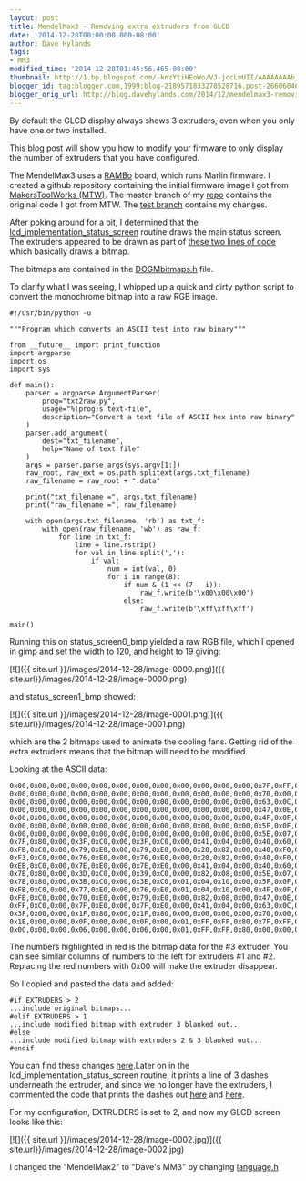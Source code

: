 ```yaml
---
layout: post
title: MendelMax3 - Removing extra extruders from GLCD
date: '2014-12-28T00:00:00.000-08:00'
author: Dave Hylands
tags:
- MM3
modified_time: '2014-12-28T01:45:56.465-08:00'
thumbnail: http://1.bp.blogspot.com/-knzYtiHEoWo/VJ-jccLmUII/AAAAAAAAb_M/DkZCNHx8cmc/s72-c/status_screen0_115x19.png
blogger_id: tag:blogger.com,1999:blog-2189571833278528716.post-2660604630039872596
blogger_orig_url: http://blog.davehylands.com/2014/12/mendelmax3-removing-extra-eextruders.html
---
```


By default the GLCD display always shows 3 extruders, even when you only have
one or two installed.

This blog post will show you how to modify your firmware to only display the
number of extruders that you have configured.

The MendelMax3 uses a [RAMBo](https://ultimachine.com/content/rambo-13) board,
which runs Marlin firmware. I created a github repository containing the
initial firmware image I got from [MakersToolWorks
(MTW)](https://makerstoolworks.com/). The master branch of my
[repo](https://github.com/dhylands/MM3-Firmware/) contains the original code I
got from MTW. The [test
branch](https://github.com/dhylands/MM3-Firmware/tree/test) contains my
changes.

After poking around for  a bit, I determined that the
[lcd_implementation_status_screen](https://github.com/dhylands/MM3-Firmware/blob/master/MTW_Marlin/Marlin/dogm_lcd_implementation.h#L158-L326)
routine draws the main status screen. The extruders appeared to be drawn as
part of [these two lines of
code](https://github.com/dhylands/MM3-Firmware/blob/master/MTW_Marlin/Marlin/dogm_lcd_implementation.h#L166-L167)
which basically draws a bitmap.

The bitmaps are contained in the
[DOGMbitmaps.h](https://github.com/dhylands/MM3-Firmware/blob/master/MTW_Marlin/Marlin/DOGMbitmaps.h)
file.

To clarify what I was seeing, I whipped up a quick and dirty python script to
convert the monochrome bitmap into a raw RGB image.



    #!/usr/bin/python -u

    """Program which converts an ASCII test into raw binary"""

    from __future__ import print_function
    import argparse
    import os
    import sys

    def main():
        parser = argparse.ArgumentParser(
            prog="txt2raw.py",
            usage="%(prog)s text-file",
            description="Convert a text file of ASCII hex into raw binary"
        )
        parser.add_argument(
            dest="txt_filename",
            help="Name of text file"
        )
        args = parser.parse_args(sys.argv[1:])
        raw_root, raw_ext = os.path.splitext(args.txt_filename)
        raw_filename = raw_root + ".data"

        print("txt_filename =", args.txt_filename)
        print("raw_filename =", raw_filename)

        with open(args.txt_filename, 'rb') as txt_f:
            with open(raw_filename, 'wb') as raw_f:
                for line in txt_f:
                    line = line.rstrip()
                    for val in line.split(','):
                        if val:
                            num = int(val, 0)
                            for i in range(8):
                                if num & (1 << (7 - i)):
                                    raw_f.write(b'\x00\x00\x00')
                                else:
                                    raw_f.write(b'\xff\xff\xff')

    main()



Running this on status_screen0_bmp yielded a raw RGB file, which I opened in
gimp and set the width to 120, and height to 19 giving:

[![]({{ site.url }}/images/2014-12-28/image-0000.png)]({{ site.url}}/images/2014-12-28/image-0000.png)

and status_screen1_bmp showed:

[![]({{ site.url }}/images/2014-12-28/image-0001.png)]({{ site.url}}/images/2014-12-28/image-0001.png)


which are the 2 bitmaps used to animate the cooling fans. Getting rid of the
extra extruders means that the bitmap will need to be modified.

Looking at the ASCII data:



    0x00,0x00,0x00,0x00,0x00,0x00,0x00,0x00,0x00,0x00,0x00,0x00,0x7F,0xFF,0xE0,
    0x00,0x00,0x00,0x00,0x00,0x00,0x00,0x00,0x00,0x00,0x00,0x00,0x70,0x00,0xE0,
    0x00,0x00,0x00,0x00,0x00,0x00,0x00,0x00,0x00,0x00,0x00,0x00,0x63,0x0C,0x60,
    0x00,0x00,0x00,0x00,0x00,0x00,0x00,0x00,0x00,0x00,0x00,0x00,0x47,0x0E,0x20,
    0x00,0x00,0x00,0x00,0x00,0x00,0x00,0x00,0x00,0x00,0x00,0x00,0x4F,0x0F,0x20,
    0x00,0x00,0x00,0x00,0x00,0x00,0x00,0x00,0x00,0x00,0x00,0x00,0x5F,0x0F,0xA0,
    0x00,0x00,0x00,0x00,0x00,0x00,0x00,0x00,0x00,0x00,0x00,0x00,0x5E,0x07,0xA0,
    0x7F,0x80,0x00,0x3F,0xC0,0x00,0x3F,0xC0,0x00,0x41,0x04,0x00,0x40,0x60,0x20,
    0xFB,0xC0,0x00,0x79,0xE0,0x00,0x79,0xE0,0x00,0x20,0x82,0x00,0x40,0xF0,0x20,
    0xF3,0xC0,0x00,0x76,0xE0,0x00,0x76,0xE0,0x00,0x20,0x82,0x00,0x40,0xF0,0x20,
    0xEB,0xC0,0x00,0x7E,0xE0,0x00,0x7E,0xE0,0x00,0x41,0x04,0x00,0x40,0x60,0x20,
    0x7B,0x80,0x00,0x3D,0xC0,0x00,0x39,0xC0,0x00,0x82,0x08,0x00,0x5E,0x07,0xA0,
    0x7B,0x80,0x00,0x3B,0xC0,0x00,0x3E,0xC0,0x01,0x04,0x10,0x00,0x5F,0x0F,0xA0,
    0xFB,0xC0,0x00,0x77,0xE0,0x00,0x76,0xE0,0x01,0x04,0x10,0x00,0x4F,0x0F,0x20,
    0xFB,0xC0,0x00,0x70,0xE0,0x00,0x79,0xE0,0x00,0x82,0x08,0x00,0x47,0x0E,0x20,
    0xFF,0xC0,0x00,0x7F,0xE0,0x00,0x7F,0xE0,0x00,0x41,0x04,0x00,0x63,0x0C,0x60,
    0x3F,0x00,0x00,0x1F,0x80,0x00,0x1F,0x80,0x00,0x00,0x00,0x00,0x70,0x00,0xE0,
    0x1E,0x00,0x00,0x0F,0x00,0x00,0x0F,0x00,0x01,0xFF,0xFF,0x80,0x7F,0xFF,0xE0,
    0x0C,0x00,0x00,0x06,0x00,0x00,0x06,0x00,0x01,0xFF,0xFF,0x80,0x00,0x00,0x00

The numbers highlighted in red is the bitmap data for the #3 extruder. You can
see similar columns of numbers to the left for extruders #1 and #2. Replacing
the red numbers with 0x00 will make the extruder disappear.

So I copied and pasted the data and added:



    #if EXTRUDERS > 2
    ...include original bitmaps...
    #elif EXTRUDERS > 1
    ...include modified bitmap with extruder 3 blanked out...
    #else
    ...include modified bitmap with extruders 2 & 3 blanked out...
    #endif

You can find these changes
[here](https://github.com/dhylands/MM3-Firmware/blob/test/MTW_Marlin/Marlin/DOGMbitmaps.h#L80-L236).Later
on in the lcd_implementation_status_screen routine, it prints a line of 3
dashes underneath the extruder, and since we no longer have the extruders, I
commented the code that prints the dashes out
[here](https://github.com/dhylands/MM3-Firmware/blob/test/MTW_Marlin/Marlin/dogm_lcd_implementation.h#L235-L237)
and
[here](https://github.com/dhylands/MM3-Firmware/blob/test/MTW_Marlin/Marlin/dogm_lcd_implementation.h#L256-L258).

For my configuration, EXTRUDERS is set to 2, and now my GLCD screen looks like
this:

[![]({{ site.url }}/images/2014-12-28/image-0002.jpg)]({{ site.url}}/images/2014-12-28/image-0002.jpg)


I changed the "MendelMax2" to "Dave's MM3" by changing
[language.h](https://github.com/dhylands/MM3-Firmware/blob/test/MTW_Marlin/Marlin/language.h#L36-L37)

